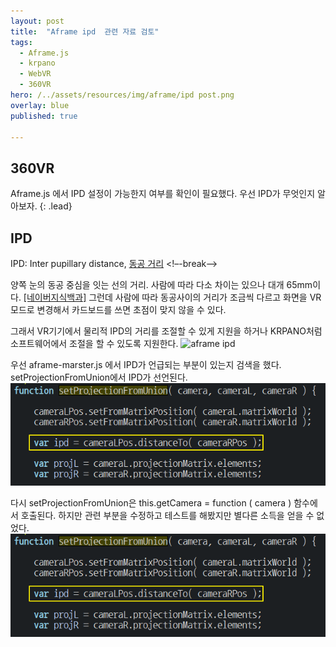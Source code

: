 ```yaml
---
layout: post
title:  "Aframe ipd  관련 자료 검토"
tags:
  - Aframe.js
  - krpano
  - WebVR
  - 360VR
hero: /../assets/resources/img/aframe/ipd post.png
overlay: blue
published: true

---
```

## 360VR
Aframe.js 에서 IPD 설정이 가능한지 여부를 확인이 필요했다. 우선 IPD가 무엇인지 알아보자.
{: .lead}

## IPD
IPD: Inter pupillary distance, <a href='https://search.naver.com/search.naver?sm=top_hty&fbm=1&ie=utf8&query=Interpupillary+distance'>동공 거리</a>
<!–-break-–>

양쪽 눈의 동공 중심을 잇는 선의 거리.
사람에 따라 다소 차이는 있으나 대개 65mm이다.
<a href='https://search.naver.com/search.naver?sm=top_hty&fbm=1&ie=utf8&query=Interpupillary+distance'>[네이버지식백과]</a> 그런데 사람에 따라 동공사이의 거리가 조금씩 다르고 화면을 VR모드로 변경해서 카드보드를 쓰면 초점이 맞지 않을 수 있다.

그래서 VR기기에서 물리적 IPD의 거리를 조절할 수 있게 지원을 하거나 KRPANO처럼 소프트웨어에서 조절을 할 수 있도록 지원한다.
<img src='/../assets/resources/img/aframe/krpano ipd.gif' alt='aframe ipd'>

우선 aframe-marster.js 에서 IPD가 언급되는 부분이 있는지 검색을 했다.
setProjectionFromUnion에서 IPD가 선언된다.
<img src='/../assets/resources/img/aframe/ipd.png' alt='aframe ipd'>

다시 setProjectionFromUnion은 this.getCamera = function ( camera ) 함수에서 호출된다. 하지만 관련 부분을 수정하고 테스트를 해봤지만 별다른 소득을 얻을 수 없었다. 
<img src='/../assets/resources/img/aframe/ipd.png' alt='aframe ipd'>

